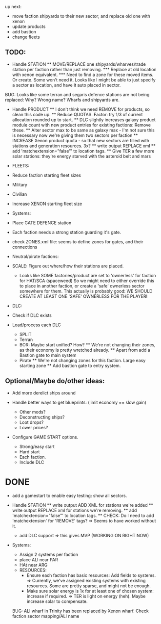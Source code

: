 up next:
 * move faction shipyards to their new sector; and replace old one with xenon
 * update products
 * add bastion
 * change fleets

## TODO:
 * Handle STATION
   ** MOVE/REPLACE one shipyards/wharves/trade station per faction rather than just removing.
   *** Replace at old location with xenon equivalent.
   *** Need to find a zone for these moved items. Or create. Some won't need it. 
      Looks like I might be able to just specify a sector as location, and have it auto placed in sector.

BUG: Looks like some terran and segaris defence stations are not being replaced: Why? Wrong name? Wharfs and shipyards are.
   
 * Handle PRODUCT
   ** I don't think we need REMOVE for products, so clean this code up.
   ** Reduce QUOTAS. Factor: try 1/3 of current allocation rounded up to start.
   ** DLC slightly increases galaxy product module count with new product entries for existing factions: Remove these.
   ** Alter sector max to be same as galaxy max - I'm not sure this is necessary now we're giving them two sectors per faction
   ** INCREASE Xenon product quota - so that new sectors are filled with stations and generation resources. 3x? 
   ** write output REPLACE xml
   ** add 'matchextension="false"' to location tags.
   ** Give TER a few more solar stations: they're energy starved with the asteroid belt and mars

 * FLEETS: 
  * Reduce faction starting fleet sizes
   * Military
   * Civilian
  * Increase XENON starting fleet size


 * Systems:
  * Place GATE DEFENCE station
   * Each faction needs a strong station guarding it's gate.
   * check ZONES.xml file: seems to define zones for gates, and their connections

  * Neutral/pirate factions:
   * SCALE: Figure out where/how their stations are placed.
     * Looks like SOME factories/product are set to 'ownerless' for faction for HAT/SCA (spaceweed)
        So we might need to either override this to place in another faction, or create a 'safe'
        ownerless sector somewhere for them.
        This actually is probably good: 
        WE SHOULD CREATE AT LEAST ONE 'SAFE' OWNERLESS FOR THE PLAYER!

 * DLC:
  * Check if DLC exists
  * Load/process each DLC
    * SPLIT
    * Terran
    * BOR: Maybe start unified? How?
      ** We're not changing their zones, as their economy is pretty wretched already.
      ** Apart from add a Bastion gate to main system
    * Pirate
      ** We're not changing zones for this faction. Large easy starting zone
      ** Add bastion gate to entry system.


## Optional/Maybe do/other ideas:
  * Add more derelict ships around
  * Handle better ways to get blueprints: (limit economy == slow gain)
    * Other mods?
    * Deconstructing ships?
    * Loot drops?
    * Lower prices?

  * Configure GAME START options.
    * Strong/easy start
    * Hard start
    * Each faction.
    * Include DLC


# DONE
 * add a gamestart to enable easy testing: show all sectors.
 * Handle STATION
   ** write output ADD XML for stations we're added
   ** write output REPLACE xml for stations we're removing.
   ** add 'matchextension="false"' to location tags.
   ** CHECK: Do I need to add 'matchextension' for 'REMOVE' tags?
      => Seems to have worked without it.
   * add DLC support => this gives MVP (WORKING ON RIGHT NOW)

 * Systems:
    * Assign 2 systems per faction
     * place ALI near PAR
     * HAt near ARG
   * RESOURCES:
     * Ensure each faction has basic resources: Add fields to systems.
        => Currently, we've assigned existing systems with existing resources. Some are pretty sparse, and might not be enough.
     * Make sure solar energy is 1x for at least one of chosen system: increase if required.
        => TER is light on energy (heh). Maybe increase solar to compensate.

   BUG: ALI wharf in Trinity has been replaced by Xenon wharf. Check faction sector mapping/ALI name